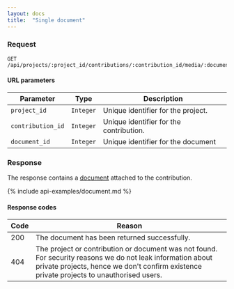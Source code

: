 ```yaml
---
layout: docs
title:  "Single document"
---
```


### Request

``````
GET /api/projects/:project_id/contributions/:contribution_id/media/:document_id/
``````

#### URL parameters

Parameter         | Type        | Description
------------------|-------------|--------------------------------------
`project_id`      | `Integer`   | Unique identifier for the project.
`contribution_id` | `Integer`   | Unique identifier for the contribution.
`document_id`     | `Integer`   | Unique identifier for the document

### Response

The response contains a [document](document-response.html) attached to the contribution.

{% include api-examples/document.md %}

#### Response codes

Code  |  Reason
------|-----------------------------------------
 200  | The document has been returned successfully.
 404  | The project or contribution or document was not found. For security reasons we do not leak information about private projects, hence we don't confirm existence private projects to unauthorised users.
